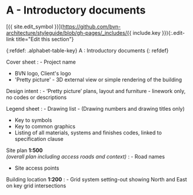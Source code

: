 # A - Introductory documents
[{{ site.edit_symbol }}](https://github.com/bvn-architecture/styleguide/blob/gh-pages/_includes/{{ include.key }}){:.edit-link title="Edit this section"}

{:refdef: .alphabet-table-key}
A
: Introductory documents
{: refdef}

<!-- {% include alphabet/alphabet-markdown/a/a-1-key.markdown key="alphabet/alphabet-markdown/a/a-1-key.markdown" %} -->
<!-- : {% include alphabet/alphabet-markdown/a/a-1-value.markdown key="alphabet/alphabet-markdown/a/a-1-value.markdown" %} -->
<span class="caps">Cover sheet</span>
: - Project name
  - BVN logo, Client's logo
  - 'Pretty picture' - 3D external view or simple rendering of the building

<!-- {% include alphabet/alphabet-markdown/a/a-2-key.markdown key="alphabet/alphabet-markdown/a/a-2-key.markdown" %} -->
<!-- : {% include alphabet/alphabet-markdown/a/a-2-value.markdown key="alphabet/alphabet-markdown/a/a-2-value.markdown" %} -->
<span class="caps">Design intent</span>
: - ‘Pretty picture’ plans, layout and furniture - linework only, no codes or descriptions

<!-- {% include alphabet/alphabet-markdown/a/a-3-key.markdown key="alphabet/alphabet-markdown/a/a-3-key.markdown" %} -->
<!-- : {% include alphabet/alphabet-markdown/a/a-3-value.markdown key="alphabet/alphabet-markdown/a/a-3-value.markdown" %} -->
<span class="caps">Legend sheet</span>
: - Drawing list
      - (Drawing numbers and drawing titles only)
  - Key to symbols
  - Key to common graphics
  - Listing of all materials, systems and finishes codes, linked to specification clause

<!-- {% include alphabet/alphabet-markdown/a/a-4-key.markdown key="alphabet/alphabet-markdown/a/a-4-key.markdown" %} -->
<!-- : {% include alphabet/alphabet-markdown/a/a-4-value.markdown key="alphabet/alphabet-markdown/a/a-4-value.markdown" %} -->
<span class="caps">Site plan **1:500**</span><br>_(overall plan including access roads and context)_
: - Road names
  - Site access points

<!-- {% include alphabet/alphabet-markdown/a/a-5-key.markdown key="alphabet/alphabet-markdown/a/a-5-key.markdown" %} -->
<!-- : {% include alphabet/alphabet-markdown/a/a-5-value.markdown key="alphabet/alphabet-markdown/a/a-5-value.markdown" %} -->
<span class="caps">Building location **1:200**</span>
: - Grid system setting-out showing North and East on key grid intersections
